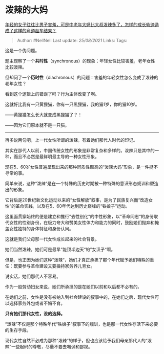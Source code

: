# 泼辣的大妈
[年轻的女子往往比男子害羞，可是中老年大妈比大叔泼辣多了，怎样的成长轨迹造成了这样的弯道超车结果？](https://www.zhihu.com/question/436956581/answer/1656517736)

> Author: #NellNell 
Last update: *25/08/2021* 
Links:
Tags:    


  

这是一个伪问题。

题主观察了一个**共时性**（synchronous）的现象：年轻女性比较害羞，老年女性比较泼辣。

但却问了一个**历时性**（diachronous）的问题：害羞的年轻女性怎么变成了泼辣的老年女性？

看到这个逻辑上的错误了吗？行为主体改变了啊。

这就好比我有一只黄狸猫，你有一只黑狸猫，我的猫1岁，你的猫10岁。

——黄狸猫怎么长大就变成黑狸猫了？！

——因为它们原本就不是一只猫。

---

再多说两句吧，上一代女性所谓的泼辣，有着她们那代人时代的印记。

其实在那代人以前，中国传统女性的形象是非常复杂和多样的。泼辣只是其中的一种，而且不必然是最鲜明最主导的一种女性形象。

现在5、60岁女性普遍呈现出来的那种同质性颇高的“泼辣大妈”形象，是一件挺不寻常的事。

简单来说，这种“泼辣”是在一个特殊的历史时期被一种特殊的意识形态规训和塑造出的形象。

它背后是20世纪新文化运动以来的“女性解放”叙事，是为了民族复兴而“改造女性”的革命实践，以及在5、60年代达到历史巅峰的“铁娘子”运动。

这里面贯穿始终的便是建立和推行”去性别化“的中性形象，以”革命同志“的身份取代女性的性别身份，在极力夸大和赞美女性体力和能力的同时，鼓励她们抛弃和掩盖女性独特的身体特征和身份认同。

这就是我们父母那一代女性成长起来的社会背景。

她们当然泼辣，她们可是最早”能顶半边天“的”女汉子“啊。

但是，也正因为她们这种”泼辣“，她们才真正承担了那个年代赋予她们特殊的重任：既要参与革命建设又要操持家务养儿育女。

说实话，她们那代人不容易。

作为一般劳动妇女来说，她们所承担的是在她们以前和以后都不必有的。

在她们之前，女性是没有被纳入到社会建设的叙事中的，在她们之后，现代女性可以选择家务外包或者不婚不育。

**只有她们那代女性，没的选择。**

“泼辣”不仅是那个特殊年代“铁娘子”叙事下的规训，也是那一代女性存活下来必要的生存手段。

现代女性自然不必成为那种“泼辣”的样子，但也应该给予我们母亲那代人的“泼辣”一些起码的尊敬，尽量不要去嘲讽和鄙视。